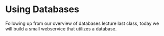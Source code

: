 # Using Databases

Following up from our overview of databases lecture last class, today we will build a small webservice that utilizes a database. 


